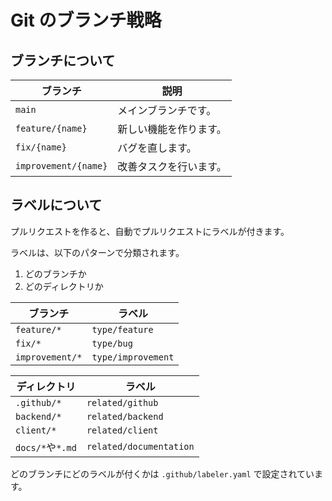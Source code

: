 # Git のブランチ戦略

## ブランチについて

| ブランチ                 | 説明          |
|----------------------|-------------|
| `main`               | メインブランチです。  |
| `feature/{name}`     | 新しい機能を作ります。 |
| `fix/{name}`         | バグを直します。    |
| `improvement/{name}` | 改善タスクを行います。 |

## ラベルについて

プルリクエストを作ると、自動でプルリクエストにラベルが付きます。

ラベルは、以下のパターンで分類されます。

1. どのブランチか
2. どのディレクトリか

| ブランチ            | ラベル                |
|-----------------|--------------------|
| `feature/*`     | `type/feature`     |
| `fix/*`         | `type/bug`         |
| `improvement/*` | `type/improvement` |

| ディレクトリ          | ラベル                     |
|-----------------|-------------------------|
| `.github/*`     | `related/github`        |
| `backend/*`     | `related/backend`       |
| `client/*`      | `related/client`        |
| `docs/*`や`*.md` | `related/documentation` |

どのブランチにどのラベルが付くかは `.github/labeler.yaml` で設定されています。